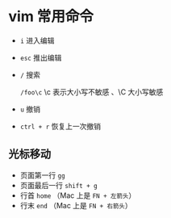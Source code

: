 # vim 常用命令

- `i` 进入编辑

- `esc` 推出编辑



- `/` 搜索

    `/foo\c`  \c 表示大小写不敏感 、\C 大小写敏感



- `u` 撤销
- `ctrl + r` 恢复上一次撤销



## 光标移动

- 页面第一行 `gg`
- 页面最后一行 `shift + g`
- 行首 `home` （Mac 上是 `FN + 左箭头`）
- 行末 `end` （Mac 上是 `FN + 右箭头`）

